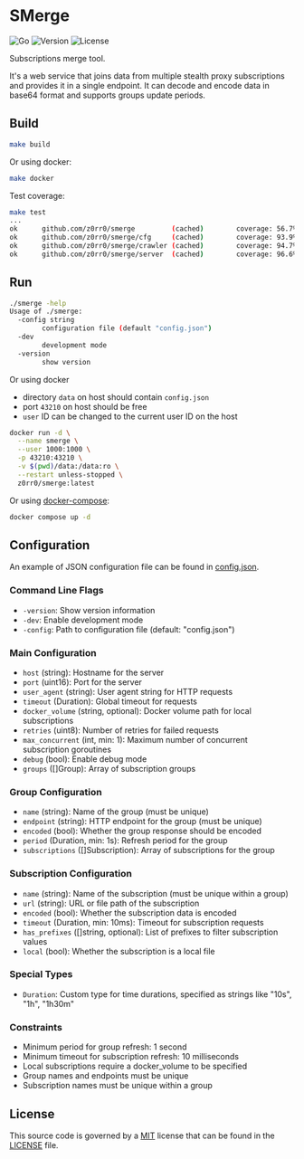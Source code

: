 # SMerge

![Go](https://github.com/z0rr0/smerge/workflows/Go/badge.svg)
![Version](https://img.shields.io/github/tag/z0rr0/smerge.svg)
![License](https://img.shields.io/github/license/z0rr0/smerge.svg)

Subscriptions merge tool.

It's a web service that joins data from multiple stealth proxy subscriptions and provides it in a single endpoint.
It can decode and encode data in base64 format and supports groups update periods.

## Build

```bash
make build
```

Or using docker:

```bash
make docker
```

Test coverage:

```bash
make test
...
ok      github.com/z0rr0/smerge         (cached)        coverage: 56.7% of statements
ok      github.com/z0rr0/smerge/cfg     (cached)        coverage: 93.9% of statements
ok      github.com/z0rr0/smerge/crawler (cached)        coverage: 94.7% of statements
ok      github.com/z0rr0/smerge/server  (cached)        coverage: 96.6% of statements
```

## Run

```bash
./smerge -help
Usage of ./smerge:
  -config string
        configuration file (default "config.json")
  -dev
        development mode
  -version
        show version
```

Or using docker

- directory `data` on host should contain `config.json`
- port `43210` on host should be free
- `user` ID can be changed to the current user ID on the host

```bash
docker run -d \
  --name smerge \
  --user 1000:1000 \
  -p 43210:43210 \
  -v $(pwd)/data:/data:ro \
  --restart unless-stopped \
  z0rr0/smerge:latest
```

Or using [docker-compose](https://github.com/z0rr0/smerge/blob/main/docker-compose.yml):

```bash
docker compose up -d
```

## Configuration

An example of JSON configuration file can be found in
[config.json](https://github.com/z0rr0/smerge/blob/main/config.json).

### Command Line Flags

- `-version`: Show version information
- `-dev`: Enable development mode
- `-config`: Path to configuration file (default: "config.json")

### Main Configuration

- `host` (string): Hostname for the server
- `port` (uint16): Port for the server
- `user_agent` (string): User agent string for HTTP requests
- `timeout` (Duration): Global timeout for requests
- `docker_volume` (string, optional): Docker volume path for local subscriptions
- `retries` (uint8): Number of retries for failed requests
- `max_concurrent` (int, min: 1): Maximum number of concurrent subscription goroutines
- `debug` (bool): Enable debug mode
- `groups` ([]Group): Array of subscription groups

### Group Configuration

- `name` (string): Name of the group (must be unique)
- `endpoint` (string): HTTP endpoint for the group (must be unique)
- `encoded` (bool): Whether the group response should be encoded
- `period` (Duration, min: 1s): Refresh period for the group
- `subscriptions` ([]Subscription): Array of subscriptions for the group

### Subscription Configuration

- `name` (string): Name of the subscription (must be unique within a group)
- `url` (string): URL or file path of the subscription
- `encoded` (bool): Whether the subscription data is encoded
- `timeout` (Duration, min: 10ms): Timeout for subscription requests
- `has_prefixes` ([]string, optional): List of prefixes to filter subscription values
- `local` (bool): Whether the subscription is a local file

### Special Types

- `Duration`: Custom type for time durations, specified as strings like "10s", "1h", "1h30m"

### Constraints

- Minimum period for group refresh: 1 second
- Minimum timeout for subscription refresh: 10 milliseconds
- Local subscriptions require a docker_volume to be specified
- Group names and endpoints must be unique
- Subscription names must be unique within a group

## License

This source code is governed by a [MIT](https://opensource.org/license/MIT)
license that can be found in the [LICENSE](https://github.com/z0rr0/smerge/blob/main/LICENSE) file.
